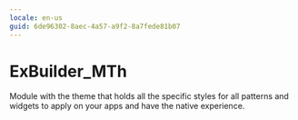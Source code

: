 ```yaml
---
locale: en-us
guid: 6de96302-8aec-4a57-a9f2-8a7fede81b07
---
```


# ExBuilder_MTh

Module with the theme that holds all the specific styles for all patterns and widgets to apply on your apps and have the native experience.  

